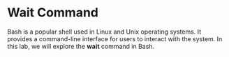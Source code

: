 # Wait Command

Bash is a popular shell used in Linux and Unix operating systems. It provides a command-line interface for users to interact with the system. In this lab, we will explore the **wait** command in Bash.
